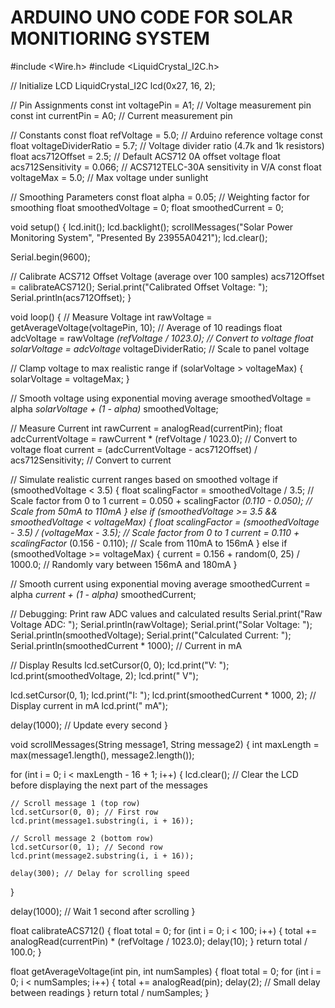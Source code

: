 # ARDUINO UNO CODE FOR SOLAR MONITIORING SYSTEM

 #include <Wire.h>
 #include <LiquidCrystal_I2C.h>

// Initialize LCD
LiquidCrystal_I2C lcd(0x27, 16, 2);

// Pin Assignments
const int voltagePin = A1; // Voltage measurement pin
const int currentPin = A0; // Current measurement pin

// Constants
const float refVoltage = 5.0;                // Arduino reference voltage
const float voltageDividerRatio = 5.7;      // Voltage divider ratio (4.7k and 1k resistors)
float acs712Offset = 2.5;                   // Default ACS712 0A offset voltage
float acs712Sensitivity = 0.066;            // ACS712TELC-30A sensitivity in V/A
const float voltageMax = 5.0;               // Max voltage under sunlight

// Smoothing Parameters
const float alpha = 0.05; // Weighting factor for smoothing
float smoothedVoltage = 0;
float smoothedCurrent = 0;

void setup() {
  lcd.init();
  lcd.backlight();
  scrollMessages("Solar Power Monitoring System", "Presented By 23955A0421");
  lcd.clear();

  Serial.begin(9600);

  // Calibrate ACS712 Offset Voltage (average over 100 samples)
  acs712Offset = calibrateACS712();
  Serial.print("Calibrated Offset Voltage: ");
  Serial.println(acs712Offset);
}

void loop() {
  // Measure Voltage
  int rawVoltage = getAverageVoltage(voltagePin, 10); // Average of 10 readings
  float adcVoltage = rawVoltage *(refVoltage / 1023.0); // Convert to voltage
  float solarVoltage = adcVoltage* voltageDividerRatio; // Scale to panel voltage

  // Clamp voltage to max realistic range
  if (solarVoltage > voltageMax) {
    solarVoltage = voltageMax;
  }

  // Smooth voltage using exponential moving average
  smoothedVoltage = alpha *solarVoltage + (1 - alpha)* smoothedVoltage;

  // Measure Current
  int rawCurrent = analogRead(currentPin);
  float adcCurrentVoltage = rawCurrent * (refVoltage / 1023.0); // Convert to voltage
  float current = (adcCurrentVoltage - acs712Offset) / acs712Sensitivity; // Convert to current

  // Simulate realistic current ranges based on smoothed voltage
  if (smoothedVoltage < 3.5) {
    float scalingFactor = smoothedVoltage / 3.5; // Scale factor from 0 to 1
    current = 0.050 + scalingFactor *(0.110 - 0.050); // Scale from 50mA to 110mA
  } else if (smoothedVoltage >= 3.5 && smoothedVoltage < voltageMax) {
    float scalingFactor = (smoothedVoltage - 3.5) / (voltageMax - 3.5); // Scale factor from 0 to 1
    current = 0.110 + scalingFactor* (0.156 - 0.110); // Scale from 110mA to 156mA
  } else if (smoothedVoltage >= voltageMax) {
    current = 0.156 + random(0, 25) / 1000.0; // Randomly vary between 156mA and 180mA
  }

  // Smooth current using exponential moving average
  smoothedCurrent = alpha *current + (1 - alpha)* smoothedCurrent;

  // Debugging: Print raw ADC values and calculated results
  Serial.print("Raw Voltage ADC: ");
  Serial.println(rawVoltage);
  Serial.print("Solar Voltage: ");
  Serial.println(smoothedVoltage);
  Serial.print("Calculated Current: ");
  Serial.println(smoothedCurrent * 1000); // Current in mA

  // Display Results
  lcd.setCursor(0, 0);
  lcd.print("V: ");
  lcd.print(smoothedVoltage, 2);
  lcd.print(" V");

  lcd.setCursor(0, 1);
  lcd.print("I: ");
  lcd.print(smoothedCurrent * 1000, 2); // Display current in mA
  lcd.print(" mA");

  delay(1000); // Update every second
}

void scrollMessages(String message1, String message2) {
  int maxLength = max(message1.length(), message2.length());

  for (int i = 0; i < maxLength - 16 + 1; i++) {
    lcd.clear(); // Clear the LCD before displaying the next part of the messages

    // Scroll message 1 (top row)
    lcd.setCursor(0, 0); // First row
    lcd.print(message1.substring(i, i + 16));

    // Scroll message 2 (bottom row)
    lcd.setCursor(0, 1); // Second row
    lcd.print(message2.substring(i, i + 16));

    delay(300); // Delay for scrolling speed
  }

  delay(1000); // Wait 1 second after scrolling
}

float calibrateACS712() {
  float total = 0;
  for (int i = 0; i < 100; i++) {
    total += analogRead(currentPin) * (refVoltage / 1023.0);
    delay(10);
  }
  return total / 100.0;
}

float getAverageVoltage(int pin, int numSamples) {
  float total = 0;
  for (int i = 0; i < numSamples; i++) {
    total += analogRead(pin);
    delay(2); // Small delay between readings
  }
  return total / numSamples;
}
